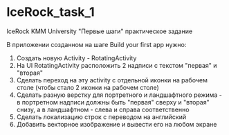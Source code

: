 # IceRock_task_1
 IceRock KMM University "Первые шаги" практическое задание

В приложении созданном на шаге Build your first app нужно:

1. Создать новую Activity - RotatingActivity
2. На UI RotatingActivity расположить 2 надписи с текстом "первая" и "вторая"
3. Сделать переход на эту activity с отдельной иконки на рабочем столе (чтобы стало 2 иконки на рабочем столе)
4. Сделать разную верстку для портретного и ландшафтного режима - в портретном надписи должны быть "первая" сверху и "вторая" снизу, а в ландшафтном - слева и справа соответственно
5. Сделать локализацию строк с переводом на английский
6. Добавить векторное изображение и вывести его на любом экране
